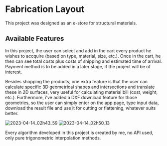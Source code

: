 # Fabrication Layout

This project was designed as an e-store for structural materials.

## Available Features

In this project, the user can select and add in the cart every product he wishes to accquire (based on type, material, size, etc.). Once in the cart, he then can see total costs plus costs of shipping and estimated time of arrival. Payment method is to be added in a later stage, if the project will be of interest.

Besides shopping the products, one extra feature is that the user can calculate specific 3D geometrical shapes and intersections and translate these in 2D surfaces, very useful for calculating material bill (cost, weight, etc.).
Furthermore, i've added a DXF download feature for those geometries, so the user can simply enter on the app page, type input data, download the result file and use it for cutting or flattening, whatever suits better.

![2023-04-14_02h43_59](https://user-images.githubusercontent.com/115340892/231909000-844c905f-ae9d-40f9-a1ed-071cd81b7918.png)
![2023-04-14_02h50_13](https://user-images.githubusercontent.com/115340892/231909105-7de6df39-5ba8-4978-a445-4bdef41a43a9.png)

Every algorithm developed in this project is created by me, no API used, only pure trigonometric interpolation methods.
